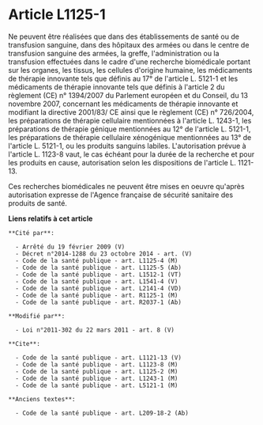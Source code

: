 # Article L1125-1

Ne peuvent être réalisées que dans des établissements de santé ou de transfusion sanguine, dans des hôpitaux des armées ou
dans le centre de transfusion sanguine des armées, la greffe, l'administration ou la transfusion effectuées dans le cadre
d'une recherche biomédicale portant sur les organes, les tissus, les cellules d'origine humaine, les médicaments de thérapie
innovante tels que définis au 17° de l'article L. 5121-1 et les médicaments de thérapie innovante tels que définis à
l'article 2 du règlement (CE) n° 1394/2007 du Parlement européen et du Conseil, du 13 novembre 2007, concernant les
médicaments de thérapie innovante et modifiant la directive 2001/83/ CE ainsi que le règlement (CE) n° 726/2004, les
préparations de thérapie cellulaire mentionnées à l'article L. 1243-1, les préparations de thérapie génique mentionnées au
12° de l'article L. 5121-1, les préparations de thérapie cellulaire xénogénique mentionnées au 13° de l'article L. 5121-1, ou
les produits sanguins labiles. L'autorisation prévue à l'article L. 1123-8 vaut, le cas échéant pour la durée de la recherche
et pour les produits en cause, autorisation selon les dispositions de l'article L. 1121-13.

Ces recherches biomédicales ne peuvent être mises en oeuvre qu'après autorisation expresse de l'Agence française de sécurité
sanitaire des produits de santé.

**Liens relatifs à cet article**

	**Cité par**:

	  - Arrêté du 19 février 2009 (V)
	  - Décret n°2014-1288 du 23 octobre 2014 - art. (V)
	  - Code de la santé publique - art. L1125-4 (M)
	  - Code de la santé publique - art. L1125-5 (Ab)
	  - Code de la santé publique - art. L1512-1 (VT)
	  - Code de la santé publique - art. L1541-4 (V)
	  - Code de la santé publique - art. L2141-4 (VD)
	  - Code de la santé publique - art. R1125-1 (M)
	  - Code de la santé publique - art. R2037-1 (Ab)

	**Modifié par**:

	  - Loi n°2011-302 du 22 mars 2011 - art. 8 (V)

	**Cite**:

	  - Code de la santé publique - art. L1121-13 (V)
	  - Code de la santé publique - art. L1123-8 (M)
	  - Code de la santé publique - art. L1125-2 (M)
	  - Code de la santé publique - art. L1243-1 (M)
	  - Code de la santé publique - art. L5121-1 (M)

	**Anciens textes**:

	  - Code de la santé publique - art. L209-18-2 (Ab)
